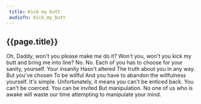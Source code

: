 ```yaml
---
 title: Kick my butt
 audiofn: Kick_my_butt
---
```


## {{page.title}}

Oh, Daddy, won't you please make me do it? Won't you, won't you kick my
butt and bring me into line? No. No. Each of you has to choose for your
sanity, yourself. Your insanity Hasn't altered The truth about you in
any way. But you've chosen To be willful And you have to abandon the
willfulness yourself. It's simple. Unfortunately, it means you can't be
enticed back. You can't be coerced. You can be invited But manipulation.
No one of us who is awake will waste our time attempting to manipulate
your mind.

